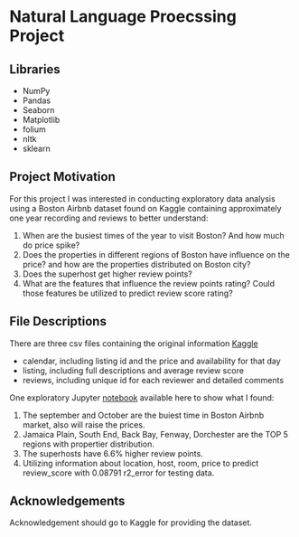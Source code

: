 # Natural Language Proecssing Project
## Libraries
+ NumPy
+ Pandas
+ Seaborn
+ Matplotlib
+ folium
+ nltk
+ sklearn

## Project Motivation
For this project I was interested in conducting exploratory data analysis using a Boston Airbnb dataset found on Kaggle containing approximately one year recording and reviews to better understand:

1. When are the busiest times of the year to visit Boston? And how much do price spike?
2. Does the properties in different regions of Boston have influence on the price? and how are the properties distributed on Boston city?
3. Does the superhost get higher review points?
4. What are the features that influence the review points rating? Could those features be utilized to predict review score rating?

## File Descriptions
There are three csv files containing the original information [Kaggle](https://www.kaggle.com/airbnb/boston)
+ calendar, including listing id and the price and availability for that day
+ listing, including full descriptions and average review score
+ reviews, including unique id for each reviewer and detailed comments

One exploratory Jupyter [notebook](https://github.com/langyunlongxmen/DS_project/blob/main/Project_1/CRISP_DM_Boston_Airbnb.ipynb) available here to show what I found: 
1. The september and October are the buiest time in Boston Airbnb market, also will raise the prices.
2. Jamaica Plain, South End, Back Bay, Fenway, Dorchester are the TOP 5 regions with propertier distribution.
3. The superhosts have 6.6% higher review points.
4. Utilizing information about location, host, room, price to predict review_score with 0.08791 r2_error for testing data.
 
## Acknowledgements
Acknowledgement should go to Kaggle for providing the dataset. 
